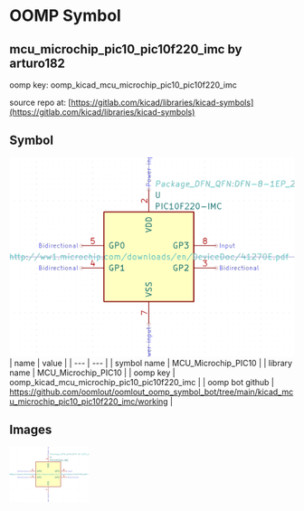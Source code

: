 # OOMP Symbol  
## mcu_microchip_pic10_pic10f220_imc  by arturo182  
  
oomp key: oomp_kicad_mcu_microchip_pic10_pic10f220_imc  
  
source repo at: [https://gitlab.com/kicad/libraries/kicad-symbols](https://gitlab.com/kicad/libraries/kicad-symbols)  
## Symbol  
  
[![working.png](working_600.png)](working.png)  
| name | value | 
| --- | --- | 
| symbol name | MCU_Microchip_PIC10 | 
| library name | MCU_Microchip_PIC10 | 
| oomp key | oomp_kicad_mcu_microchip_pic10_pic10f220_imc | 
| oomp bot github | https://github.com/oomlout/oomlout_oomp_symbol_bot/tree/main/kicad_mcu_microchip_pic10_pic10f220_imc/working | 
## Images  
  
[![working.png](working_140.png)](working.png)  
